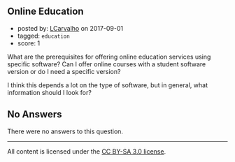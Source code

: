 ## Online Education

- posted by: [LCarvalho](https://stackexchange.com/users/7885118/lcarvalho) on 2017-09-01
- tagged: `education`
- score: 1

<p>What are the prerequisites for offering online education services using specific software? Can I offer online courses with a student software version or do I need a specific version?</p>

<p>I think this depends a lot on the type of software, but in general, what information should I look for?</p>


## No Answers

There were no answers to this question.


---

All content is licensed under the [CC BY-SA 3.0 license](https://creativecommons.org/licenses/by-sa/3.0/).
